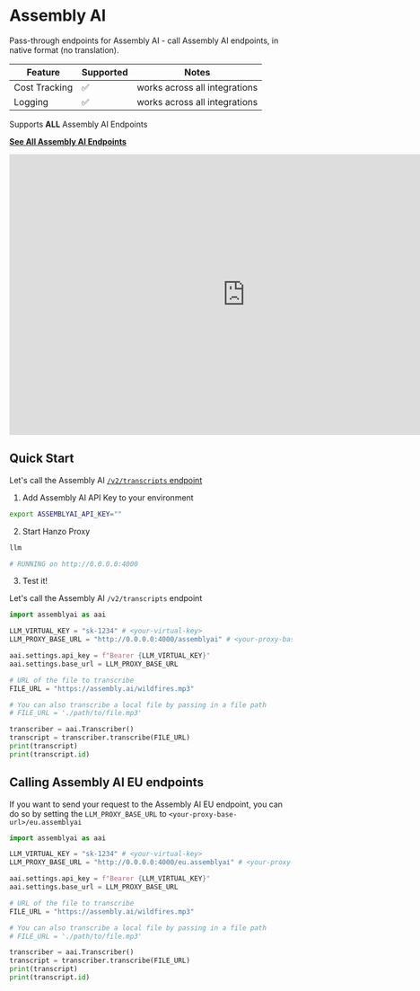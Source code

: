# Assembly AI

Pass-through endpoints for Assembly AI - call Assembly AI endpoints, in native format (no translation).

| Feature | Supported | Notes | 
|-------|-------|-------|
| Cost Tracking | ✅ | works across all integrations |
| Logging | ✅ | works across all integrations |


Supports **ALL** Assembly AI Endpoints

[**See All Assembly AI Endpoints**](https://www.assemblyai.com/docs/api-reference)


<iframe width="840" height="500" src="https://www.loom.com/embed/aac3f4d74592448992254bfa79b9f62d?sid=267cd0ab-d92b-42fa-b97a-9f385ef8930c" frameborder="0" webkitallowfullscreen mozallowfullscreen allowfullscreen></iframe>

## Quick Start

Let's call the Assembly AI [`/v2/transcripts` endpoint](https://www.assemblyai.com/docs/api-reference/transcripts)

1. Add Assembly AI API Key to your environment 

```bash
export ASSEMBLYAI_API_KEY=""
```

2. Start Hanzo Proxy 

```bash
llm

# RUNNING on http://0.0.0.0:4000
```

3. Test it! 

Let's call the Assembly AI `/v2/transcripts` endpoint

```python
import assemblyai as aai

LLM_VIRTUAL_KEY = "sk-1234" # <your-virtual-key>
LLM_PROXY_BASE_URL = "http://0.0.0.0:4000/assemblyai" # <your-proxy-base-url>/assemblyai

aai.settings.api_key = f"Bearer {LLM_VIRTUAL_KEY}"
aai.settings.base_url = LLM_PROXY_BASE_URL

# URL of the file to transcribe
FILE_URL = "https://assembly.ai/wildfires.mp3"

# You can also transcribe a local file by passing in a file path
# FILE_URL = './path/to/file.mp3'

transcriber = aai.Transcriber()
transcript = transcriber.transcribe(FILE_URL)
print(transcript)
print(transcript.id)
```

## Calling Assembly AI EU endpoints

If you want to send your request to the Assembly AI EU endpoint, you can do so by setting the `LLM_PROXY_BASE_URL` to `<your-proxy-base-url>/eu.assemblyai`


```python
import assemblyai as aai

LLM_VIRTUAL_KEY = "sk-1234" # <your-virtual-key>
LLM_PROXY_BASE_URL = "http://0.0.0.0:4000/eu.assemblyai" # <your-proxy-base-url>/eu.assemblyai

aai.settings.api_key = f"Bearer {LLM_VIRTUAL_KEY}"
aai.settings.base_url = LLM_PROXY_BASE_URL

# URL of the file to transcribe
FILE_URL = "https://assembly.ai/wildfires.mp3"

# You can also transcribe a local file by passing in a file path
# FILE_URL = './path/to/file.mp3'

transcriber = aai.Transcriber()
transcript = transcriber.transcribe(FILE_URL)
print(transcript)
print(transcript.id)
```
